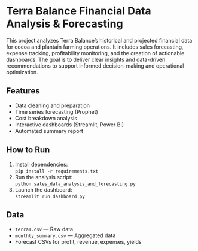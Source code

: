 # Terra Balance Financial Data Analysis & Forecasting

This project analyzes Terra Balance’s historical and projected financial data for cocoa and plantain farming operations. It includes sales forecasting, expense tracking, profitability monitoring, and the creation of actionable dashboards. The goal is to deliver clear insights and data-driven recommendations to support informed decision-making and operational optimization.

## Features
- Data cleaning and preparation
- Time series forecasting (Prophet)
- Cost breakdown analysis
- Interactive dashboards (Streamlit, Power BI)
- Automated summary report

## How to Run
1. Install dependencies:  
   `pip install -r requirements.txt`
2. Run the analysis script:  
   `python sales_data_analysis_and_forecasting.py`
3. Launch the dashboard:  
   `streamlit run dashboard.py`

## Data
- `terra1.csv` — Raw data
- `monthly_summary.csv` — Aggregated data
- Forecast CSVs for profit, revenue, expenses, yields


